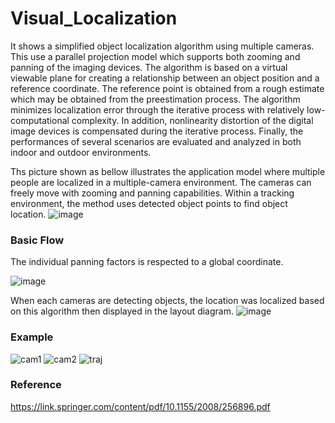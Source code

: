 # Visual_Localization

It shows a simplified object localization algorithm using multiple cameras. This use a parallel projection model which supports both zooming and panning of the imaging devices. The algorithm is based on a virtual viewable plane for creating a relationship between an object position and a reference coordinate. The reference point is obtained from a rough estimate which may be obtained from the preestimation process. The algorithm minimizes localization error through the iterative process with relatively low-computational complexity. In addition, nonlinearity distortion of the digital image devices is compensated during the iterative process. Finally, the performances of several scenarios are evaluated and analyzed in both indoor and outdoor environments.

Ths picture shown as bellow illustrates the application model where multiple people are localized in a multiple-camera environment. The cameras can freely move with zooming and panning capabilities. Within a tracking environment, the method uses detected object points to find object location.
![image](https://user-images.githubusercontent.com/52392004/88118798-8b256380-cbf9-11ea-8f89-df30f699541e.png)

### Basic Flow

The individual panning factors is respected to a global coordinate.

![image](https://user-images.githubusercontent.com/52392004/88119005-24547a00-cbfa-11ea-8e55-6c3e4cd88c45.png)


When each cameras are detecting objects, the location was localized based on this algorithm then displayed in the layout diagram. 
![image](https://user-images.githubusercontent.com/52392004/88089881-babb7800-cbc7-11ea-8400-86200ef0c35f.png)

### Example
![cam1](https://user-images.githubusercontent.com/52392004/88090247-459c7280-cbc8-11ea-8d97-77092fa8dd00.gif)
![cam2](https://user-images.githubusercontent.com/52392004/88090261-47fecc80-cbc8-11ea-8f55-e381eeebe0a9.gif)
![traj](https://user-images.githubusercontent.com/52392004/88090268-4af9bd00-cbc8-11ea-8362-df0172651328.gif)

### Reference
https://link.springer.com/content/pdf/10.1155/2008/256896.pdf
